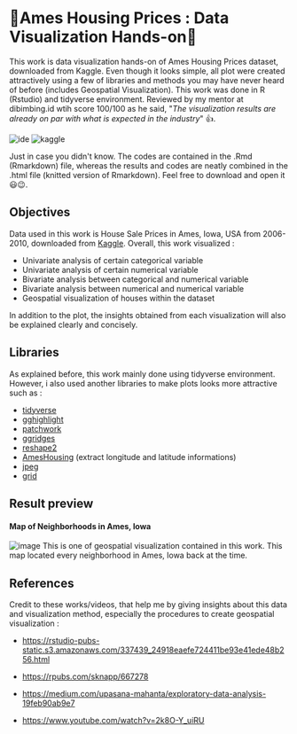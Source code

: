 # :star2:Ames Housing Prices : Data Visualization Hands-on:star2:

This work is data visualization hands-on of Ames Housing Prices dataset, downloaded from Kaggle. Even though it looks simple, all plot were created attractively using a few of libraries and methods you may have never heard of before (includes Geospatial Visualization). This work was done in R (Rstudio) and tidyverse environment. Reviewed by my mentor at dibimbing.id wtih score 100/100 as he said, "*The visualization results are already on par with what is expected in the industry*" 👍.

![ide](https://img.shields.io/badge/RStudio-75AADB?style=for-the-badge&logo=RStudio&logoColor=white)
![kaggle](https://img.shields.io/badge/Kaggle-20BEFF?style=for-the-badge&logo=Kaggle&logoColor=white)

Just in case you didn't know. The codes are contained in the .Rmd (Rmarkdown) file, whereas the results and codes are neatly combined in the .html file (knitted version of Rmarkdown). Feel free to download and open it 😃😉.

## Objectives
Data used in this work is House Sale Prices in Ames, Iowa, USA from 2006-2010, downloaded from [Kaggle](https://www.kaggle.com/c/house-prices-advanced-regression-techniques). Overall, this work visualized :

- Univariate analysis of certain categorical variable
- Univariate analysis of certain numerical variable
- Bivariate analysis between categorical and numerical variable
- Bivariate analysis between numerical and numerical variable
- Geospatial visualization of houses within the dataset

In addition to the plot, the insights obtained from each visualization will also be explained clearly and concisely.

## Libraries
As explained before, this work mainly done using tidyverse environment. However, i also used another libraries to make plots looks more attractive such as :

- [tidyverse](https://www.tidyverse.org/)
- [gghighlight](https://cran.r-project.org/web/packages/gghighlight/vignettes/gghighlight.html)
- [patchwork](https://patchwork.data-imaginist.com/)
- [ggridges](https://cran.r-project.org/web/packages/ggridges/vignettes/introduction.html#:~:text=The%20ggridges%20package%20provides%20two,then%20draws%20those%20using%20ridgelines.)
- [reshape2](https://seananderson.ca/2013/10/19/reshape/)
- [AmesHousing](https://cran.r-project.org/web/packages/AmesHousing/index.html) (extract longitude and latitude informations)
- [jpeg](https://cran.r-project.org/web/packages/jpeg/index.html)
- [grid](https://stat.ethz.ch/R-manual/R-devel/library/grid/html/00Index.html)

## Result preview
#### Map of Neighborhoods in Ames, Iowa
![image](https://user-images.githubusercontent.com/92590596/145498164-fc217959-8f89-4589-b025-ecd048ba0f5a.png)
This is one of geospatial visualization contained in this work.  This map located every neighborhood in Ames, Iowa back at the time.

## References
Credit to these works/videos, that help me by giving insights about this data and visualization method, especially the procedures to create geospatial visualization :

- https://rstudio-pubs-static.s3.amazonaws.com/337439_24918eaefe724411be93e41ede48b256.html

- https://rpubs.com/sknapp/667278

- https://medium.com/upasana-mahanta/exploratory-data-analysis-19feb90ab9e7

- https://www.youtube.com/watch?v=2k8O-Y_uiRU
